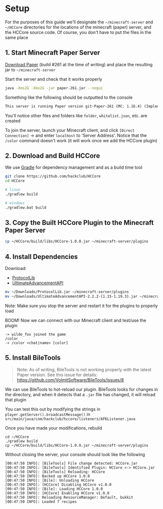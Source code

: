 # Setup

For the purposes of this guide we'll designate the `~/minecraft-server` and `~/HCCore` directories
for the locations of the minecraft (paper) server, and the HCCore source code. Of course, you don't
have to put the files in the same place

## 1. Start Minecraft Paper Server

[Download Paper](https://papermc.io/downloads) (build #261 at the time of writing) and place the
resulting jar to `~/minecraft-server`

Start the server and check that it works properly

```sh
java -Xms2G -Xmx2G -jar paper-261.jar --nogui
```

Something like the following should be outputted to the console

```txt
This server is running Paper version git-Paper-261 (MC: 1.16.4) (Implementing API version 1.16.4-R0.1-SNAPSHOT)
```

You'll notice other files and folders like `folder`, `whitelist.json`, etc. are created

To join the server, launch your Minecraft client, and click `[Direct Connection]` -> and
enter `localhost` to 'Server Address'. Notice that the `/color` command doesn't work (it will work
once we add the HCCore plugin)

## 2. Download and Build HCCore

We use [Gradle](https://gradle.org/install) for dependency management and as a build time tool

```sh
git clone https://github.com/hackclub/HCCore
cd HCCore

# linux
./gradlew build

# windows
./gradlew.bat build
```

## 3. Copy the Built HCCore Plugin to the Minecraft Paper Server

```sh
cp ~/HCCore/build/libs/HCCore-1.0.0.jar ~/minecraft-server/plugins
```

## 4. Install Dependencies

Download:

- [ProtocolLib](https://www.spigotmc.org/resources/protocollib.1997/)
- [UltimateAdvancementAPI](https://www.spigotmc.org/resources/ultimateadvancementapi-1-15-1-19-3.95585/)

```sh
mv ~/Downloads/ProtocolLib.jar ~/minecraft-server/plugins
mv ~/Downloads/UltimateAdvancementAPI-2.2.2-(1.15-1.19.3).jar ~/minecraft-server/plugins
```

Note: Make sure you stop the server and restart it for the plugins to properly load

BOOM! Now we can connect with our Minecraft client and test/use the plugin

```text
-> wilde_fox joined the game
/color
-> /color <chat|name> [color]
```

## 5. Install BileTools

> Note: As of writing, BileTools is not working properly with the latest Paper version. See this
> issue for details: https://github.com/VolmitSoftware/BileTools/issues/8

We can use BileTools to hot-reload our plugin. BileTools looks for changes in the directory, and
when it detects that a `.jar` file has changed, it will reload that plugin

You can test this out by modifying the strings in `player.getServer().broadcastMessage()`
in `src/main/java/com/hackclub/hccore/listeners/AFKListener.java`

Once you have made your modifications, rebuild

```
cd ~/HCCore
./gradlew build
cp ~/HCCore/build/libs/HCCore-1.0.0.jar ~/minecraft-server/plugins
```

Without closing the server, your console should look like the following

```text
[00:47:50 INFO]: [BileTools] File change detected: HCCore.jar
[00:47:50 INFO]: [BileTools] Identified Plugin: HCCore <-> HCCore.jar
[00:47:50 INFO]: [BileTools] Reloading: HCCore
[00:47:50 INFO]: Backed up HCCore 1.0.0
[00:47:50 INFO]: [Bile]: Unloading HCCore
[00:47:50 INFO]: [HCCore] Disabling HCCore v1.0.0
[00:47:50 INFO]: [Bile]: Loading HCCore 1.0.0
[00:47:50 INFO]: [HCCore] Enabling HCCore v1.0.0
[00:47:50 INFO]: Reloading ResourceManager: Default, bukkit
[00:47:50 INFO]: Loaded 7 recipes
```
